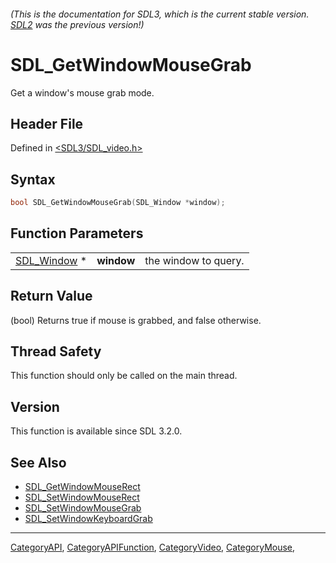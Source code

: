 ###### (This is the documentation for SDL3, which is the current stable version. [SDL2](https://wiki.libsdl.org/SDL2/) was the previous version!)
# SDL_GetWindowMouseGrab

Get a window's mouse grab mode.

## Header File

Defined in [<SDL3/SDL_video.h>](https://github.com/libsdl-org/SDL/blob/main/include/SDL3/SDL_video.h)

## Syntax

```c
bool SDL_GetWindowMouseGrab(SDL_Window *window);
```

## Function Parameters

|                            |            |                      |
| -------------------------- | ---------- | -------------------- |
| [SDL_Window](SDL_Window) * | **window** | the window to query. |

## Return Value

(bool) Returns true if mouse is grabbed, and false otherwise.

## Thread Safety

This function should only be called on the main thread.

## Version

This function is available since SDL 3.2.0.

## See Also

- [SDL_GetWindowMouseRect](SDL_GetWindowMouseRect)
- [SDL_SetWindowMouseRect](SDL_SetWindowMouseRect)
- [SDL_SetWindowMouseGrab](SDL_SetWindowMouseGrab)
- [SDL_SetWindowKeyboardGrab](SDL_SetWindowKeyboardGrab)

----
[CategoryAPI](CategoryAPI), [CategoryAPIFunction](CategoryAPIFunction), [CategoryVideo](CategoryVideo), [CategoryMouse](CategoryMouse), 


